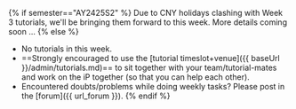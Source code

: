 {% if semester=="AY2425S2" %}
Due to CNY holidays clashing with Week 3 tutorials, we'll be bringing them forward to this week. More details coming soon ...
{% else %}
* No tutorials in this week.
* ==Strongly encouraged to use the [tutorial timeslot+venue]({{ baseUrl }}/admin/tutorials.md)== to sit together with your team/tutorial-mates and work on the iP together (so that you can help each other).
* Encountered doubts/problems while doing weekly tasks? Please post in the [forum]({{ url_forum }}).
{% endif %}

